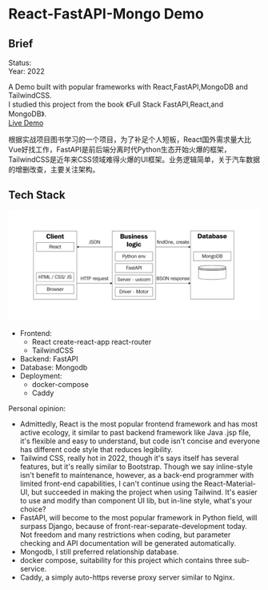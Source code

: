 React-FastAPI-Mongo Demo
===
## Brief
Status:  
Year: 2022  

A Demo built with popular frameworks with React,FastAPI,MongoDB and TailwindCSS.  
I studied this project from the book 《Full Stack FastAPI,React,and MongoDB》.  
[Live Demo](https://demo-farm-react.zyzypy.com/)

根据实战项目图书学习的一个项目，为了补足个人短板，React国外需求量大比Vue好找工作，FastAPI是前后端分离时代Python生态开始火爆的框架，
TailwindCSS是近年来CSS领域难得火爆的UI框架。业务逻辑简单，关于汽车数据的增删改查，主要关注架构。

## Tech Stack
![](./README_IMG/1-structure.png)  
- Frontend:  
    - React create-react-app react-router  
    - TailwindCSS  
- Backend: FastAPI  
- Database: Mongodb  
- Deployment:  
  - docker-compose  
  - Caddy  


Personal opinion:  
- Admittedly, React is the most popular frontend framework and has most active ecology, it similar to past backend 
framework like Java .jsp file, it's flexible and easy to understand, but code isn't concise and everyone has different code
style that reduces legibility.  
- Tailwind CSS, really hot in 2022, though it's says itself has several features, but it's really similar to Bootstrap.
Though we say inline-style isn't benefit to maintenance, however, as a back-end programmer with limited front-end capabilities,
I can't continue using the React-Material-UI, but succeeded in making the project when using Tailwind. It's easier to use
and modify than component UI lib, but in-line style, what's your choice?  
- FastAPI, will become to the most popular framework in Python field, will surpass Django, because of front-rear-separate-development today.
Not freedom and many restrictions when coding, but parameter checking and API documentation will be generated automatically.
- Mongodb, I still preferred relationship database.
- docker compose, suitability for this project which contains three sub-service.
- Caddy, a simply auto-https reverse proxy server similar to Nginx.

